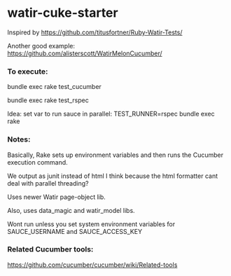 # watir-cuke-starter

Inspired by https://github.com/titusfortner/Ruby-Watir-Tests/

Another good example:  https://github.com/alisterscott/WatirMelonCucumber/

### To execute:

bundle exec rake test_cucumber

bundle exec rake test_rspec

Idea: set var to run sauce in parallel:
TEST_RUNNER=rspec bundle exec rake


### Notes:

Basically, Rake sets up environment variables and then runs the Cucumber execution command.

We output as junit instead of html I think because the html formatter cant deal with parallel threading?

Uses newer Watir page-object lib.

Also, uses data_magic and watir_model libs.

Wont run unless you set system environment variables for SAUCE_USERNAME and SAUCE_ACCESS_KEY

### Related Cucumber tools:

https://github.com/cucumber/cucumber/wiki/Related-tools


